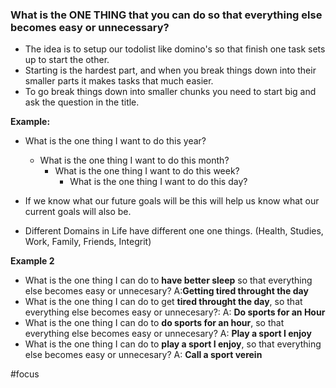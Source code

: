 ### What is the ONE THING that you can do so that everything else becomes easy or unnecessary?

- The idea is to setup our todolist like domino's so that finish one task sets up to start the other.
- Starting is the hardest part, and when you break things down into their smaller parts it makes tasks that much easier.
- To go break things down into smaller chunks you need to start big and ask the question in the title.

**Example:**
- What is the one thing I want to do this year?
	- What is the one thing I want to do this month?
		- What is the one thing I want to do this week?
			- What is the one thing I want to do this day?

- If we know what our future goals will be this will help us know what our current goals will also be.
- Different Domains in Life have different one one things. (Health, Studies, Work, Family, Friends, Integrit)

**Example 2**
- What is the one thing I can do to **have better sleep** so that everything else becomes easy or unnecesary? A:**Getting tired throught the day**
- What is the one thing I can do to get **tired throught the day**, so that everything else becomes easy or unnecesary?: A: **Do sports for an Hour**
-  What is the one thing I can do to **do sports for an hour**, so that everything else becomes easy or unnecesary? A:  **Play a sport I enjoy**
- What is the one thing I can do to **play a sport I enjoy**, so that everything else becomes easy or unnecesary? A: **Call a sport verein**

#focus